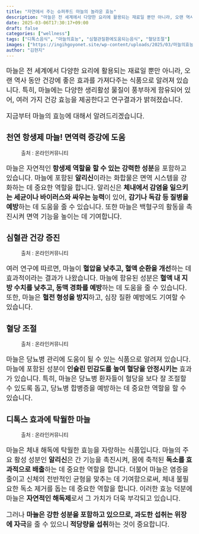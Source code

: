 ```yaml
---
title: "자연에서 주는 슈퍼푸드 마늘의 놀라운 효능"
description: "마늘은 전 세계에서 다양한 요리에 활용되는 재료일 뿐만 아니라, 오랜 역사 동안 건강에 좋은 효과를 가져다주는 식품으로 알려져 있습니다. 특히, 마늘에는 다양한 생리활성 물질이 풍부하게 함유되어 있어, 여러 가지 건강 효능을 제공한다고 연구결과가 밝혀졌습니다."
date: 2025-03-06T17:30:17+09:00
draft: false
categories: ["wellness"]
tags: ["디톡스음식", "마늘의효능", "심혈관질환에도움되는음식", "혈당조절"]
images: ["https://ingihgoyonet.site/wp-content/uploads/2025/03/마늘의효능-1024x683.jpg", "https://ingihgoyonet.site/wp-content/uploads/2025/03/심혈관질환증진-1024x683.jpg", "https://ingihgoyonet.site/wp-content/uploads/2025/03/혈당조절-1024x683.jpg", "https://ingihgoyonet.site/wp-content/uploads/2025/03/디톡스음식-1024x576.jpg"]
author: "김현지"
---
```


<p style="font-size:18px">마늘은 전 세계에서 다양한 요리에 활용되는 재료일 뿐만 아니라, 오랜 역사 동안 건강에 좋은 효과를 가져다주는 식품으로 알려져 있습니다. 특히, 마늘에는 다양한 생리활성 물질이 풍부하게 함유되어 있어, 여러 가지 건강 효능을 제공한다고 연구결과가 밝혀졌습니다. </p> <p style="font-size:18px">지금부터 마늘의 효능에 대해서 알려드리겠습니다.</p> <h2 >천연 항생제 마늘! 면역력 증강에 도움</h2> <figure ><img src="https://ingihgoyonet.site/wp-content/uploads/2025/03/마늘의효능-1024x683.jpg" alt="" style="aspect-ratio:16/9;object-fit:cover"/><figcaption >출처 : 온라인커뮤니티</figcaption></figure> <p style="font-size:18px">마늘은 자연적인<strong> 항생제 역할을 할 수 있는 강력한 성분</strong>을 포함하고 있습니다. 마늘에 포함된 <strong>알리신</strong>이라는 화합물은 면역 시스템을 강화하는 데 중요한 역할을 합니다. 알리신은 <strong>체내에서 감염을 일으키는 세균이나 바이러스와 싸우는 능력</strong>이 있어, <strong>감기나 독감 등 질병을 예방</strong>하는 데 도움을 줄 수 있습니다. 또한 마늘은 백혈구의 활동을 촉진시켜 면역 기능을 높이는 데 기여합니다.</p> <h2 >심혈관 건강 증진</h2> <figure ><img src="https://ingihgoyonet.site/wp-content/uploads/2025/03/심혈관질환증진-1024x683.jpg" alt="" style="aspect-ratio:16/9;object-fit:cover"/><figcaption >출처 : 온라인커뮤니티</figcaption></figure> <p style="font-size:18px">여러 연구에 따르면, 마늘이 <strong>혈압을 낮추고, 혈액 순환을 개선</strong>하는 데 효과적이라는 결과가 나왔습니다. 마늘에 함유된 성분은<strong> 혈액 내 지방 수치를 낮추고, 동맥 경화를 예방</strong>하는 데 도움을 줄 수 있습니다. 또한, 마늘은 <strong>혈전 형성을 방지</strong>하고, 심장 질환 예방에도 기여할 수 있습니다.</p> <h2 >혈당 조절</h2> <figure ><img src="https://ingihgoyonet.site/wp-content/uploads/2025/03/혈당조절-1024x683.jpg" alt="" style="aspect-ratio:16/9;object-fit:cover"/><figcaption >출처 : 온라인커뮤니티</figcaption></figure> <p style="font-size:18px">마늘은 당뇨병 관리에 도움이 될 수 있는 식품으로 알려져 있습니다. 마늘에 포함된 성분이 <strong>인슐린 민감도를 높여 혈당을 안정시키는</strong> 효과가 있습니다. 특히, 마늘은 당뇨병 환자들이 혈당을 보다 잘 조절할 수 있도록 돕고, 당뇨병 합병증을 예방하는 데 중요한 역할을 할 수 있습니다.</p> <h2 >디톡스 효과에 탁월한 마늘</h2> <figure ><img src="https://ingihgoyonet.site/wp-content/uploads/2025/03/디톡스음식-1024x576.jpg" alt="" style="aspect-ratio:16/9;object-fit:cover"/><figcaption >출처 : 온라인커뮤니티</figcaption></figure> <p style="font-size:18px">마늘은 체내 해독에 탁월한 효능을 자랑하는 식품입니다. 마늘의 주요 활성 성분인 <strong>알리신</strong>은 간 기능을 촉진시켜, 몸에 축적된 <strong>독소를 효과적으로 배출</strong>하는 데 중요한 역할을 합니다. 더불어 마늘은 염증을 줄이고 신체의 전반적인 균형을 맞추는 데 기여함으로써, 체내 불필요한 독소 제거를 돕는 데 중요한 역할을 합니다. 이러한 효능 덕분에 마늘은 <strong>자연적인 해독제</strong>로서 그 가치가 더욱 부각되고 있습니다.</p> <p style="font-size:18px">그러나 <strong>마늘은 강한 성분을 포함하고 있으므로, 과도한 섭취는 위장에 자극</strong>을 줄 수 있으니<strong> 적당량을 섭취</strong>하는 것이 중요합니다.</p>